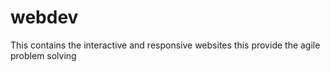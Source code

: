 # webdev
This contains the interactive and responsive websites 
this provide the agile problem solving 
